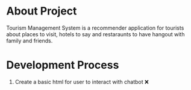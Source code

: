 # About Project
Tourism Management System is a recommender application for tourists about places to visit, hotels to say and restaraunts to have hangout with family and friends.

# Development Process
1. Create a basic html for user to interact with chatbot :x: